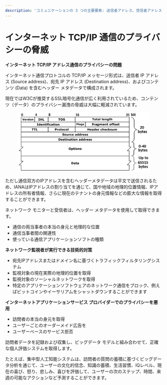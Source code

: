 ```yaml
---
description: 'コミュニケーションの 3 つの主要要素: 送信者アドレス、受信者アドレス、コンテンツ'
---
```


# インターネット TCP/IP 通信のプライバシーの脅威

**インターネット TCP/IP アドレス通信のプライバシーの問題**

インターネット通信プロトコルの TCP/IP メッセージ形式は、送信者 IP アドレス (Source address)、宛先 IP アドレス (Destination address)、およびコンテンツ (Data) を含むヘッダー メタデータで構成されます。&#x20;

現在ではW3Cが推奨するSSL暗号化通信が広く利用されているため、コンテンツ（データ）のプライバシー漏洩の脅威は大幅に軽減されています。

<figure><img src="../../.gitbook/assets/image (21).png" alt=""><figcaption></figcaption></figure>

ただし通信双方のIPアドレスを含むヘッダーメタデータは平文で送信されるため、IANAはIPアドレスの割り当てを通じて、国や地域の地理的位置情報、IPアドレスの所有者情報、さらに現在のテナントの身元情報などの膨大な情報を取得することができます。

ネットワーク モニターと受信者は、ヘッダー メタデータを使用して取得できます。

* 通信の両当事者の本当の身元と地理的な位置
* 通信当事者間の関連性
* 使っている通信アプリケーションソフトの種類

**ネットワーク監視者が実行できる技術的対策**

* 宛先IPアドレスまたはドメイン名に基づくトラフィックフィルタリングシステム
* 監視対象の現在実際の地理的位置を取得
* 監視対象のソーシャルネットワークを取得
* 特定のアプリケーションソフトウェアのネットワーク通信をブロック、例えばビットコインやイーサリアムをシャットダウンすることができます

**インターネットアプリケーションサービス プロバイダーでのプライバシーを悪用**

* 訪問者の本当の身元を取得
* ユーザーごとのオーダーメイド広告を
* ユーザーベースのサービス拒否

訪問者データを記録および収集し、ビッグデータ モデルと組み合わせて、正確な個人評価システムを取得します。

たとえば、集中型人工知能システムは、訪問者の質問の蓄積に基づくビッグデータ分析を通じて、ユーザーの文化的信念、知識の蓄積、生活習慣、IQレベル、現在の喜び、怒り、悲しみ、喜びを評価して、ユーザーの次のステップ、時間、来週の可能なアクションなど予測することができます。

